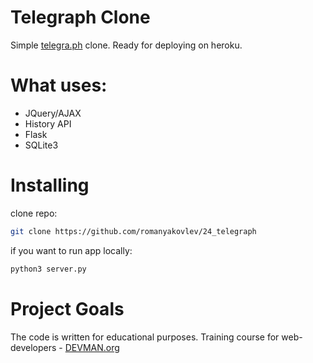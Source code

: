 # Telegraph Clone

Simple [telegra.ph](http://telegra.ph) clone. Ready for deploying on heroku.

# What uses:
- JQuery/AJAX
- History API
- Flask
- SQLite3

# Installing

clone repo:
```sh
git clone https://github.com/romanyakovlev/24_telegraph
```
if you want to run app locally:
```sh
python3 server.py
```

# Project Goals

The code is written for educational purposes. Training course for web-developers - [DEVMAN.org](https://devman.org)
